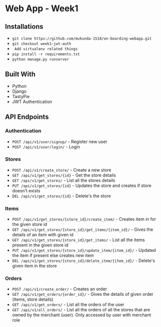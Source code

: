 # Web App - Week1

## Installations
* ```git clone https://github.com/mukunda-1518/on-boarding-webapp.git```
* ```git checkout week1-jwt-auth```
* ``` Add virtualenv related things```
* ```pip install -r requirements.txt```
* ```python manage.py runserver```

## Built With
* Python
* Django
* TastyPie
* JWT Authentication

## API Endpoints

### Authentication
* ```POST /api/v1/user/signup/``` - Register new user
* ```POST /api/v1/user/login/``` - Login

### Stores
* ```POST /api/v1/create_store/``` - Create a new store
* ```GET /api/v1/get_stores/{id}``` - Get the store details
* ```GET /api/v1/get_stores/``` - List all the stores details
* ```PUT /api/v1/get_stores/{id}``` - Updates the store and creates if store doesn't exists
* ```DEL /api/v1/get_stores/{id}``` - Delete's the store

### Items
* ```POST /api/v1/get_stores/{store_id}/create_item/``` - Creates item in for the given store id
* ```GET /api/v1/get_stores/{store_id}/get_items/{item_id}/``` - Gives the details of an item with given id
* ```GET /api/v1/get_stores/{store_id}/get_items/``` -  List all the items present in the given store id
* ```PUT /api/v1/get_stores/{store_id}/update_item/{item_id}/``` - Updated the item if present else creates new item
* ```DEL /api/v1/get_stores/{store_id}/delete_item/{item_id}/``` - Delete's given item in the store

### Orders
* ```POST /api/v1/create_order/``` - Creates an order
* ```GET /api/v1/get_orders/{order_id}/``` - Gives the details of given order (items, store details)
* ```GET /api/v1/get_orders/``` - List all the orders of the user
* ```GET /api/v1/all_orders/``` - List all the orders of all the stores that are owned by the merchant (user). Only accessed by user with merchant role
